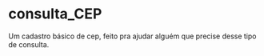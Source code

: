 # consulta_CEP
Um cadastro básico de cep, feito pra ajudar alguém que precise desse tipo de consulta.
